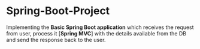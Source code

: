 # Spring-Boot-Project
Implementing the **Basic Spring Boot application** which receives the request from user, process it [**Spring MVC**] with the details available from the DB and send the response back to the user.
